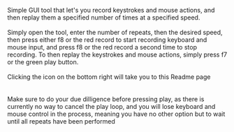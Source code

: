 Simple GUI tool that let's you record keystrokes and mouse actions, and then replay them a specified number of times at a specified speed.
<br>
<br>
Simply open the tool, enter the number of repeats, then the desired speed, then press either f8 or the red record to start recording keyboard and mouse input, and press f8 or the red record a second time to stop recording.
To then replay the keystrokes and mouse actions, simply press f7 or the green play button.
<br>
<br>
Clicking the icon on the bottom right will take you to this Readme page
<br>
<br>
<br>
Make sure to do your due dilligence before pressing play, as there is currently no way to cancel the play loop, and you will lose keyboard and mouse control in the process, meaning you have no other option but to wait until all repeats have been performed
